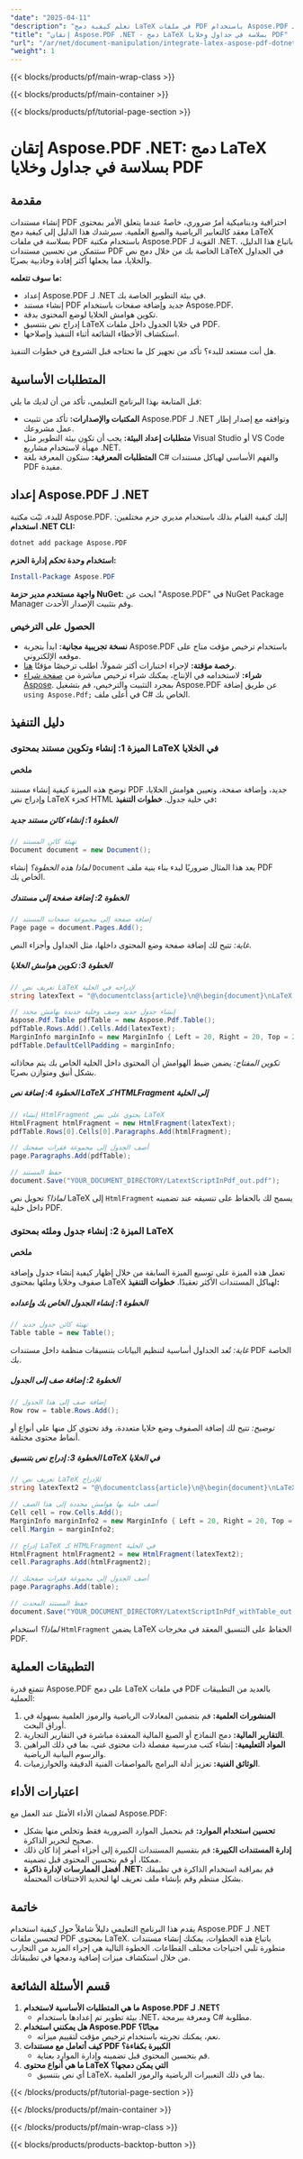 ```yaml
---
"date": "2025-04-11"
"description": "تعلم كيفية دمج LaTeX في ملفات PDF باستخدام Aspose.PDF لـ .NET. حسّن مستنداتك بتعبيرات رياضية احترافية وصيغ علمية."
"title": "إتقان Aspose.PDF .NET - دمج LaTeX بسلاسة في جداول وخلايا PDF"
"url": "/ar/net/document-manipulation/integrate-latex-aspose-pdf-dotnet/"
"weight": 1
---
```


{{< blocks/products/pf/main-wrap-class >}}

{{< blocks/products/pf/main-container >}}

{{< blocks/products/pf/tutorial-page-section >}}


# إتقان Aspose.PDF .NET: دمج LaTeX بسلاسة في جداول وخلايا PDF
## مقدمة
إنشاء مستندات PDF احترافية وديناميكية أمرٌ ضروري، خاصةً عندما يتعلق الأمر بمحتوى معقد كالتعابير الرياضية والصيغ العلمية. سيرشدك هذا الدليل إلى كيفية دمج LaTeX بسلاسة في ملفات PDF باستخدام مكتبة Aspose.PDF القوية لـ .NET. باتباع هذا الدليل، ستتمكن من تحسين مستندات PDF الخاصة بك من خلال دمج نص LaTeX في الجداول والخلايا، مما يجعلها أكثر إفادة وجاذبية بصريًا.

**ما سوف تتعلمه:**
- إعداد Aspose.PDF لـ .NET في بيئة التطوير الخاصة بك.
- إنشاء مستند PDF جديد وإضافة صفحات باستخدام Aspose.PDF.
- تكوين هوامش الخلايا لوضع المحتوى بدقة.
- إدراج نص بتنسيق LaTeX في خلايا الجدول داخل ملفات PDF.
- استكشاف الأخطاء الشائعة أثناء التنفيذ وإصلاحها.

هل أنت مستعد للبدء؟ تأكد من تجهيز كل ما تحتاجه قبل الشروع في خطوات التنفيذ.
## المتطلبات الأساسية
قبل المتابعة بهذا البرنامج التعليمي، تأكد من أن لديك ما يلي:
- **المكتبات والإصدارات:** تأكد من تثبيت Aspose.PDF لـ .NET وتوافقه مع إصدار إطار عمل مشروعك.
- **متطلبات إعداد البيئة:** يجب أن تكون بيئة التطوير مثل Visual Studio أو VS Code مهيأة لاستخدام مشاريع .NET.
- **المتطلبات المعرفية:** ستكون المعرفة بلغة C# والفهم الأساسي لهياكل مستندات PDF مفيدة.
## إعداد Aspose.PDF لـ .NET
للبدء، ثبّت مكتبة Aspose.PDF. إليك كيفية القيام بذلك باستخدام مديري حزم مختلفين:
**استخدام .NET CLI:**
```bash
dotnet add package Aspose.PDF
```
**استخدام وحدة تحكم إدارة الحزم:**
```powershell
Install-Package Aspose.PDF
```
**واجهة مستخدم مدير حزمة NuGet:** 
ابحث عن "Aspose.PDF" في NuGet Package Manager وقم بتثبيت الإصدار الأحدث.
### الحصول على الترخيص
- **نسخة تجريبية مجانية:** ابدأ بتجربة Aspose.PDF باستخدام ترخيص مؤقت متاح على موقعه الإلكتروني.
- **رخصة مؤقتة:** لإجراء اختبارات أكثر شمولاً، اطلب ترخيصًا مؤقتًا [هنا](https://purchase.aspose.com/temporary-license/).
- **شراء:** لاستخدامه في الإنتاج، يمكنك شراء ترخيص مباشرة من [صفحة شراء Aspose](https://purchase.aspose.com/buy).
بمجرد التثبيت والترخيص، قم بتشغيل Aspose.PDF عن طريق إضافة `using Aspose.Pdf;` في أعلى ملف C# الخاص بك.
## دليل التنفيذ
### الميزة 1: إنشاء وتكوين مستند بمحتوى LaTeX في الخلايا
#### ملخص
توضح هذه الميزة كيفية إنشاء مستند PDF جديد، وإضافة صفحة، وتعيين هوامش الخلايا، وإدراج نص LaTeX كجزء HTML في خلية جدول.
**خطوات التنفيذ:**
##### الخطوة 1: إنشاء كائن مستند جديد
```csharp
// تهيئة كائن المستند
Document document = new Document();
```
*لماذا هذه الخطوة؟* إنشاء `Document` يعد هذا المثال ضروريًا لبدء بناء بنية ملف PDF الخاص بك.
##### الخطوة 2: إضافة صفحة إلى مستندك
```csharp
// إضافة صفحة إلى مجموعة صفحات المستند
Page page = document.Pages.Add();
```
*غاية:* تتيح لك إضافة صفحة وضع المحتوى داخلها، مثل الجداول وأجزاء النص.
##### الخطوة 3: تكوين هوامش الخلايا
```csharp
// تعريف نص LaTeX لإدراجه في الخلية
string latexText = "@\documentclass{article}\n@\begin{document}\nLaTeX and the document class will normally take care of page layout issues for you.\n@\end{document}";

// إنشاء جدول جديد وصف وخلية جديدة بهامش محدد
Aspose.Pdf.Table pdfTable = new Aspose.Pdf.Table();
pdfTable.Rows.Add().Cells.Add(latexText);
MarginInfo marginInfo = new MarginInfo { Left = 20, Right = 20, Top = 20, Bottom = 20 };
pdfTable.DefaultCellPadding = marginInfo;
```
*تكوين المفتاح:* يضمن ضبط الهوامش أن المحتوى داخل الخلية الخاص بك يتم محاذاته بشكل أنيق ومتوازن بصريًا.
##### الخطوة 4: إضافة نص LaTeX كـ HTMLFragment إلى الخلية
```csharp
// إنشاء HtmlFragment يحتوي على نص LaTeX
HtmlFragment htmlFragment = new HtmlFragment(latexText);
pdfTable.Rows[0].Cells[0].Paragraphs.Add(htmlFragment);

// أضف الجدول إلى مجموعة فقرات صفحتك
page.Paragraphs.Add(pdfTable);

// حفظ المستند
document.Save("YOUR_DOCUMENT_DIRECTORY/LatextScriptInPdf_out.pdf");
```
*لماذا؟* تحويل نص LaTeX إلى `HtmlFragment` يسمح لك بالحفاظ على تنسيقه عند تضمينه داخل خلية PDF.
### الميزة 2: إنشاء جدول وملئه بمحتوى LaTeX
#### ملخص
تعمل هذه الميزة على توسيع الميزة السابقة من خلال إظهار كيفية إنشاء جدول وإضافة صفوف وخلايا وملئها بمحتوى LaTeX لهياكل المستندات الأكثر تعقيدًا.
**خطوات التنفيذ:**
##### الخطوة 1: إنشاء الجدول الخاص بك وإعداده
```csharp
// تهيئة كائن جدول جديد
Table table = new Table();
```
*غاية:* تُعد الجداول أساسية لتنظيم البيانات بتنسيقات منظمة داخل مستندات PDF الخاصة بك.
##### الخطوة 2: إضافة صف إلى الجدول
```csharp
// إضافة صف إلى هذا الجدول
Row row = table.Rows.Add();
```
*توضيح:* تتيح لك إضافة الصفوف وضع خلايا متعددة، وقد تحتوي كل منها على أنواع أو أنماط محتوى مختلفة.
##### الخطوة 3: إدراج نص بتنسيق LaTeX في الخلايا
```csharp
// تعريف نص LaTeX للإدراج
string latexText2 = "@\documentclass{article}\n@\begin{document}\nLaTeX and the document class will normally take care of page layout issues for you.\n@\end{document}";

// أضف خلية بها هوامش محددة إلى هذا الصف
Cell cell = row.Cells.Add();
MarginInfo marginInfo2 = new MarginInfo { Left = 20, Right = 20, Top = 20, Bottom = 20 };
cell.Margin = marginInfo2;

// إدراج LaTeX كـ HTMLFragment في الخلية
HtmlFragment htmlFragment2 = new HtmlFragment(latexText2);
cell.Paragraphs.Add(htmlFragment2);

// أضف الجدول إلى مجموعة فقرات صفحتك
page.Paragraphs.Add(table);

// حفظ المستند المحدث
document.Save("YOUR_DOCUMENT_DIRECTORY/LatextScriptInPdf_withTable_out.pdf");
```
*لماذا؟* استخدام `HtmlFragment` يضمن LaTeX الحفاظ على التنسيق المعقد في مخرجات PDF.
## التطبيقات العملية
تتمتع قدرة Aspose.PDF على دمج LaTeX في ملفات PDF بالعديد من التطبيقات العملية:
1. **المنشورات العلمية:** قم بتضمين المعادلات الرياضية والرموز العلمية بسهولة في أوراق البحث.
2. **التقارير المالية:** دمج النماذج أو الصيغ المالية المعقدة مباشرة في التقارير التجارية.
3. **المواد التعليمية:** إنشاء كتب مدرسية مفصلة ذات محتوى غني، بما في ذلك البراهين والرسوم البيانية الرياضية.
4. **الوثائق الفنية:** تعزيز أدلة البرامج بالمواصفات الفنية الدقيقة والخوارزميات.
## اعتبارات الأداء
لضمان الأداء الأمثل عند العمل مع Aspose.PDF:
- **تحسين استخدام الموارد:** قم بتحميل الموارد الضرورية فقط وتخلص منها بشكل صحيح لتحرير الذاكرة.
- **إدارة المستندات الكبيرة:** قم بتقسيم المستندات الكبيرة إلى أجزاء أصغر إذا كان ذلك ممكنًا، أو قم بتحسين المحتوى قبل تضمينه.
- **أفضل الممارسات لإدارة ذاكرة .NET:** قم بمراقبة استخدام الذاكرة في تطبيقك بشكل منتظم وقم بإنشاء ملف تعريف لها لتحديد الاختناقات المحتملة.
## خاتمة
يقدم هذا البرنامج التعليمي دليلاً شاملاً حول كيفية استخدام Aspose.PDF لـ .NET لتحسين ملفات PDF بمحتوى LaTeX. باتباع هذه الخطوات، يمكنك إنشاء مستندات متطورة تلبي احتياجات مختلف القطاعات. الخطوة التالية هي إجراء المزيد من التجارب من خلال استكشاف ميزات إضافية ودمجها في تطبيقاتك.
## قسم الأسئلة الشائعة
1. **ما هي المتطلبات الأساسية لاستخدام Aspose.PDF لـ .NET؟**
   - بيئة تطوير تم إعدادها باستخدام .NET، ومعرفة ببرمجة C# مطلوبة.
2. **هل يمكنني استخدام Aspose.PDF مجانًا؟**
   - نعم، يمكنك تجربته باستخدام ترخيص مؤقت لتقييم ميزاته.
3. **كيف أتعامل مع مستندات PDF الكبيرة بكفاءة؟**
   - قم بتحسين المحتوى قبل تضمينه وإدارة الموارد بعناية.
4. **ما هي أنواع محتوى LaTeX التي يمكن دمجها؟**
   - أي نص بتنسيق LaTeX، بما في ذلك التعبيرات الرياضية والرموز العلمية.

{{< /blocks/products/pf/tutorial-page-section >}}

{{< /blocks/products/pf/main-container >}}

{{< /blocks/products/pf/main-wrap-class >}}

{{< blocks/products/products-backtop-button >}}